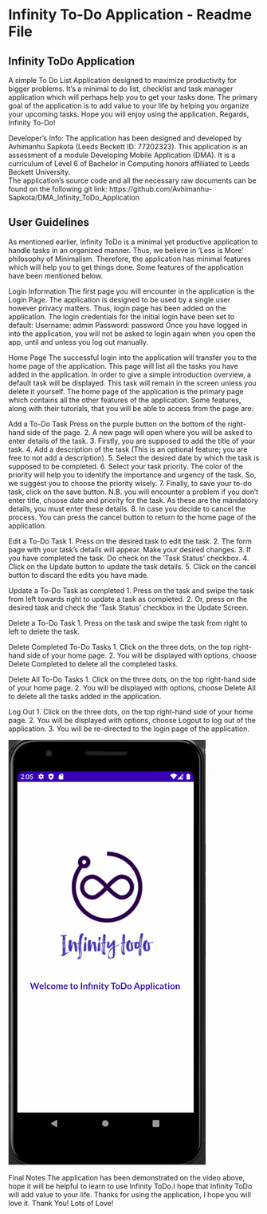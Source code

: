<h1>Infinity To-Do Application - Readme File</h1>

<h2>Infinity ToDo Application</h2>
<p>A simple To Do List Application designed to maximize productivity for bigger problems. It’s a minimal to do list, checklist and task manager application which will perhaps help you to get your tasks done. The primary goal of the application is to add value to your life by helping you organize your upcoming tasks. Hope you will enjoy using the application. Regards, Infinity To-Do! </p>
<p>Developer’s Info: The application has been designed and developed by Avhimanhu Sapkota (Leeds Beckett ID: 77202323). This application is an assessment of a module Developing Mobile Application (DMA). It is a curriculum of Level 6 of Bachelor in Computing honors affiliated to Leeds Beckett University. <br>
The application’s source code and all the necessary raw documents can be found on the following git link: https://github.com/Avhimanhu-Sapkota/DMA_Infinity_ToDo_Application
</p>
<h2>User Guidelines</h2>
As mentioned earlier, Infinity ToDo is a minimal yet productive application to handle tasks in an organized manner. Thus, we believe in ‘Less is More’ philosophy of Minimalism. Therefore, the application has minimal features which will help you to get things done. Some features of the application have been mentioned below.

Login Information
The first page you will encounter in the application is the Login Page. The application is designed to be used by a single user however privacy matters. Thus, login page has been added on the application. 
The login credentials for the initial login have been set to default:
Username: admin
Password: password 
Once you have logged in into the application, you will not be asked to login again when you open the app, until and unless you log out manually. 

Home Page
The successful login into the application will transfer you to the home page of the application. This page will list all the tasks you have added in the application. In order to give a simple introduction overview, a default task will be displayed. This task will remain in the screen unless you delete it yourself. The home page of the application is the primary page which contains all the other features of the application. Some features, along with their tutorials, that you will be able to access from the page are:

Add a To-Do Task
		Press on the purple button on the bottom of the right-hand side of the page.
	2. A new page will open where you will be asked to enter details of the task.
	3. Firstly, you are supposed to add the title of your task.
	4. Add a description of the task (This is an optional feature; you are free to not add a description).
	5. Select the desired date by which the task is supposed to be completed.
	6. Select your task priority. The color of the priority will help you to identify the importance and urgency of the task. So, we suggest you to choose the priority wisely.
	7. Finally, to save your to-do task, click on the save button. 
		N.B. you will encounter a problem if you don’t enter title, choose date and priority for the task. As these are the mandatory details, you must enter these details.
	8. In case you decide to cancel the process. You can press the cancel button to return to the home page of the application.

Edit a To-Do Task
	1. Press on the desired task to edit the task.
	2. The form page with your task’s details will appear. Make your desired changes.
	3. If you have completed the task. Do check on the ‘Task Status’ checkbox.
	4. Click on the Update button to update the task details.
	5. Click on the cancel button to discard the edits you have made.

Update a To-Do Task as completed
	1. Press on the task and swipe the task from left towards right to update a task as completed.
	2. Or, press on the desired task and check the ‘Task Status’ checkbox in the Update Screen.

Delete a To-Do Task
	1. Press on the task and swipe the task from right to left to delete the task.

Delete Completed To-Do Tasks
	1. Click on the three dots, on the top right-hand side of your home page.
	2. You will be displayed with options, choose Delete Completed to delete all the completed tasks.

Delete All To-Do Tasks
	1. Click on the three dots, on the top right-hand side of your home page.
	2. You will be displayed with options, choose Delete All to delete all the tasks added in the application.

Log Out
	1. Click on the three dots, on the top right-hand side of your home page.
	2. You will be displayed with options, choose Logout to log out of the application.
	3. You will be re-directed to the login page of the application.

![](./InfinityToDoDemonstration.gif)
 
Final Notes
The application has been demonstrated on the video above, hope it will be helpful to learn to use Infinity ToDo.I hope that Infinity ToDo will add value to your life. Thanks for using the application, I hope you will love it. Thank You! Lots of Love!
